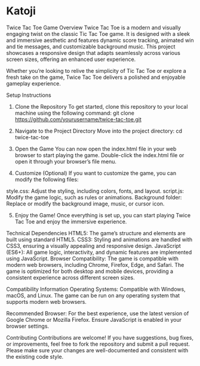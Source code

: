# Katoji

Twice Tac Toe
Game Overview
Twice Tac Toe is a modern and visually engaging twist on the classic Tic Tac Toe game. It is designed with a sleek and immersive aesthetic and features dynamic score tracking, animated win and tie messages, and customizable background music. This project showcases a responsive design that adapts seamlessly across various screen sizes, offering an enhanced user experience.

Whether you’re looking to relive the simplicity of Tic Tac Toe or explore a fresh take on the game, Twice Tac Toe delivers a polished and enjoyable gameplay experience.

Setup Instructions
1. Clone the Repository
To get started, clone this repository to your local machine using the following command: git clone https://github.com/yourusername/twice-tac-toe.git

2. Navigate to the Project Directory
Move into the project directory: cd twice-tac-toe

3. Open the Game
You can now open the index.html file in your web browser to start playing the game. Double-click the index.html file or open it through your browser’s file menu.

4. Customize (Optional)
If you want to customize the game, you can modify the following files:

style.css: Adjust the styling, including colors, fonts, and layout.
script.js: Modify the game logic, such as rules or animations.
Background folder: Replace or modify the background image, music, or cursor icon.

5. Enjoy the Game!
Once everything is set up, you can start playing Twice Tac Toe and enjoy the immersive experience.

Technical Dependencies
HTML5: The game’s structure and elements are built using standard HTML5.
CSS3: Styling and animations are handled with CSS3, ensuring a visually appealing and responsive design.
JavaScript (ES6+): All game logic, interactivity, and dynamic features are implemented using JavaScript.
Browser Compatibility:
The game is compatible with modern web browsers, including Chrome, Firefox, Edge, and Safari.
The game is optimized for both desktop and mobile devices, providing a consistent experience across different screen sizes.

Compatibility Information
Operating Systems: Compatible with Windows, macOS, and Linux. The game can be run on any operating system that supports modern web browsers.

Recommended Browser:
For the best experience, use the latest version of Google Chrome or Mozilla Firefox.
Ensure JavaScript is enabled in your browser settings.

Contributing
Contributions are welcome! If you have suggestions, bug fixes, or improvements, feel free to fork the repository and submit a pull request. Please make sure your changes are well-documented and consistent with the existing code style.
